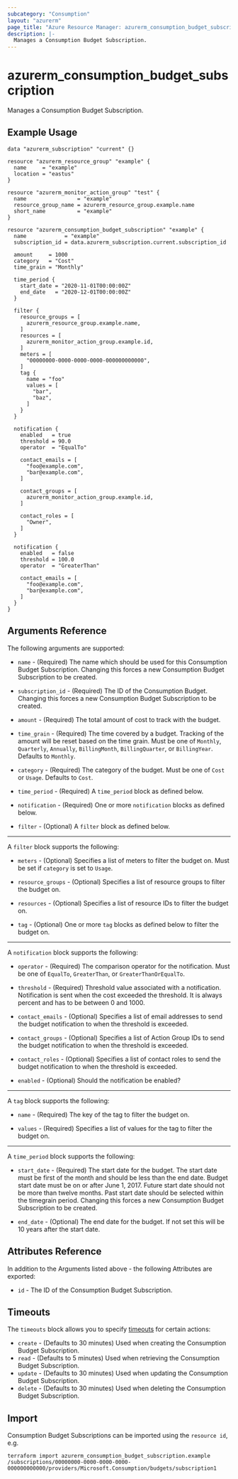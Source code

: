 ```yaml
---
subcategory: "Consumption"
layout: "azurerm"
page_title: "Azure Resource Manager: azurerm_consumption_budget_subscription"
description: |-
  Manages a Consumption Budget Subscription.
---
```


# azurerm_consumption_budget_subscription

Manages a Consumption Budget Subscription.

## Example Usage

```hcl
data "azurerm_subscription" "current" {}

resource "azurerm_resource_group" "example" {
  name     = "example"
  location = "eastus"
}

resource "azurerm_monitor_action_group" "test" {
  name                = "example"
  resource_group_name = azurerm_resource_group.example.name
  short_name          = "example"
}

resource "azurerm_consumption_budget_subscription" "example" {
  name            = "example"
  subscription_id = data.azurerm_subscription.current.subscription_id

  amount     = 1000
  category   = "Cost"
  time_grain = "Monthly"

  time_period {
    start_date = "2020-11-01T00:00:00Z"
    end_date   = "2020-12-01T00:00:00Z"
  }

  filter {
    resource_groups = [
      azurerm_resource_group.example.name,
    ]
    resources = [
      azurerm_monitor_action_group.example.id,
    ]
    meters = [
      "00000000-0000-0000-0000-000000000000",
    ]
    tag {
      name = "foo"
      values = [
        "bar",
        "baz",
      ]
    }
  }

  notification {
    enabled   = true
    threshold = 90.0
    operator  = "EqualTo"

    contact_emails = [
      "foo@example.com",
      "bar@example.com",
    ]

    contact_groups = [
      azurerm_monitor_action_group.example.id,
    ]

    contact_roles = [
      "Owner",
    ]
  }

  notification {
    enabled   = false
    threshold = 100.0
    operator  = "GreaterThan"

    contact_emails = [
      "foo@example.com",
      "bar@example.com",
    ]
  }
}
```

## Arguments Reference

The following arguments are supported:

* `name` - (Required) The name which should be used for this Consumption Budget Subscription. Changing this forces a new Consumption Budget Subscription to be created.

* `subscription_id` - (Required) The ID of the Consumption Budget. Changing this forces a new Consumption Budget Subscription to be created.

* `amount` - (Required) The total amount of cost to track with the budget.

* `time_grain` - (Required) The time covered by a budget. Tracking of the amount will be reset based on the time grain. Must be one of `Monthly`, `Quarterly`, `Annually`, `BillingMonth`, `BillingQuarter`, or `BillingYear`. Defaults to `Monthly`.

* `category` - (Required) The category of the budget. Must be one of `Cost` or `Usage`. Defaults to `Cost`.

* `time_period` - (Required) A `time_period` block as defined below.

* `notification` - (Required) One or more `notification` blocks as defined below.

* `filter` - (Optional) A `filter` block as defined below.

---

A `filter` block supports the following:

* `meters` - (Optional) Specifies a list of meters to filter the budget on. Must be set if `category` is set to `Usage`.

* `resource_groups` - (Optional) Specifies a list of resource groups to filter the budget on.

* `resources` - (Optional) Specifies a list of resource IDs to filter the budget on.

* `tag` - (Optional) One or more `tag` blocks as defined below to filter the budget on.

---

A `notification` block supports the following:

* `operator` - (Required) The comparison operator for the notification. Must be one of `EqualTo`, `GreaterThan`, or `GreaterThanOrEqualTo`.

* `threshold` - (Required) Threshold value associated with a notification. Notification is sent when the cost exceeded the threshold. It is always percent and has to be between 0 and 1000.

* `contact_emails` - (Optional) Specifies a list of email addresses to send the budget notification to when the threshold is exceeded.

* `contact_groups` - (Optional) Specifies a list of Action Group IDs to send the budget notification to when the threshold is exceeded.

* `contact_roles` - (Optional) Specifies a list of contact roles to send the budget notification to when the threshold is exceeded.

* `enabled` - (Optional) Should the notification be enabled?

---

A `tag` block supports the following:

* `name` - (Required) The key of the tag to filter the budget on.

* `values` - (Required) Specifies a list of values for the tag to filter the budget on.

---

A `time_period` block supports the following:

* `start_date` - (Required) The start date for the budget. The start date must be first of the month and should be less than the end date. Budget start date must be on or after June 1, 2017. Future start date should not be more than twelve months. Past start date should be selected within the timegrain period. Changing this forces a new Consumption Budget Subscription to be created.

* `end_date` - (Optional) The end date for the budget. If not set this will be 10 years after the start date.

## Attributes Reference

In addition to the Arguments listed above - the following Attributes are exported: 

* `id` - The ID of the Consumption Budget Subscription.

## Timeouts

The `timeouts` block allows you to specify [timeouts](https://www.terraform.io/docs/configuration/resources.html#timeouts) for certain actions:

* `create` - (Defaults to 30 minutes) Used when creating the Consumption Budget Subscription.
* `read` - (Defaults to 5 minutes) Used when retrieving the Consumption Budget Subscription.
* `update` - (Defaults to 30 minutes) Used when updating the Consumption Budget Subscription.
* `delete` - (Defaults to 30 minutes) Used when deleting the Consumption Budget Subscription.

## Import

Consumption Budget Subscriptions can be imported using the `resource id`, e.g.

```shell
terraform import azurerm_consumption_budget_subscription.example /subscriptions/00000000-0000-0000-0000-000000000000/providers/Microsoft.Consumption/budgets/subscription1
```
